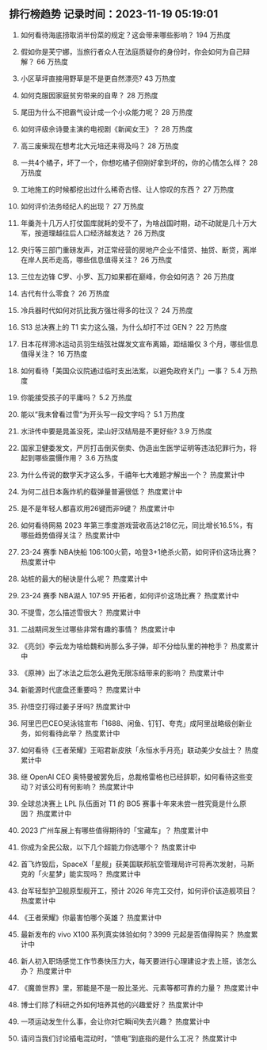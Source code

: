 
## 排行榜趋势 记录时间：2023-11-19 05:19:01
  
  1. 如何看待海底捞取消半份菜的规定？这会带来哪些影响？ 194 万热度
    
  2. 假如你是芙宁娜，当旅行者众人在法庭质疑你的身份时，你会如何为自己辩解？ 66 万热度
    
  3. 小区草坪直接用野草是不是更自然漂亮? 43 万热度
    
  4. 如何克服因家庭贫穷带来的自卑？ 28 万热度
    
  5. 尾田为什么不把霸气设计成一个小众能力呢？ 28 万热度
    
  6. 如何评级佘诗曼主演的电视剧《新闻女王》？ 28 万热度
    
  7. 高三废柴现在想考北大元培还来得及吗？ 28 万热度
    
  8. 一共4个橘子，坏了一个，你想吃橘子但刚好拿到坏的，你的心情怎么样？ 28 万热度
    
  9. 工地施工的时候都挖出过什么稀奇古怪、让人惊叹的东西？ 27 万热度
    
  10. 如何评价法务经纪人的出现？ 27 万热度
    
  11. 年羹尧十几万人打仗国库就耗的受不了，为啥战国时期，动不动就是几十万大军，按道理越往后人口经济越发达？ 26 万热度
    
  12. 央行等三部门重磅发声，对正常经营的房地产企业不惜贷、抽贷、断贷，离岸在岸人民币走高，哪些信息值得关注？ 26 万热度
    
  13. 三位左边锋 C罗、小罗、瓦刀如果都在巅峰，你会如何选？ 26 万热度
    
  14. 古代有什么零食？ 26 万热度
    
  15. 冷兵器时代如何对抗比我方强壮得多的壮汉？ 24 万热度
    
  16. S13 总决赛上的 T1 实力这么强，为什么却打不过 GEN？ 22 万热度
    
  17. 日本花样滑冰运动员羽生结弦社媒发文宣布离婚，距结婚仅 3 个月，哪些信息值得关注？ 16 万热度
    
  18. 如何看待「美国众议院通过临时支出法案，以避免政府关门」一事？ 5.4 万热度
    
  19. 你能接受孩子的平庸吗？ 5.2 万热度
    
  20. 能以“我未曾看过雪”为开头写一段文字吗？ 5.1 万热度
    
  21. 水浒传中要是晁盖没死，梁山好汉结局是不更好些? 3.9 万热度
    
  22. 国家卫健委发文，严厉打击倒买倒卖、伪造出生医学证明等违法犯罪行为，将起到哪些震慑作用？ 3.6 万热度
    
  23. 为什么传说的数学天才这么多，千禧年七大难题才解出一个？ 热度累计中
    
  24. 为何二战日本轰炸机的载弹量普遍很低？ 热度累计中
    
  25. 是不是年轻人都喜欢用26键而非9键？ 热度累计中
    
  26. 如何看待网易 2023 年第三季度游戏营收高达218亿元，同比增长16.5%，有哪些趋势值得关注？ 热度累计中
    
  27. 23-24 赛季 NBA快船 106:100火箭，哈登3+1绝杀火箭，如何评价这场比赛？ 热度累计中
    
  28. 站桩的最大的秘诀是什么呢？ 热度累计中
    
  29. 23-24 赛季 NBA湖人 107:95 开拓者，如何评价这场比赛？ 热度累计中
    
  30. 不提雪，怎么描述雪很大？ 热度累计中
    
  31. 二战期间发生过哪些非常有趣的事情？ 热度累计中
    
  32. 《亮剑》李云龙为啥给魏和尚那么多子弹，却不分给队里的神枪手？ 热度累计中
    
  33. 《原神》出了冰法之后怎么避免无限冻结带来的影响？ 热度累计中
    
  34. 新能源时代底盘还重要吗？ 热度累计中
    
  35. 孙悟空打得过姜子牙吗? 热度累计中
    
  36. 阿里巴巴CEO吴泳铭宣布「1688、闲鱼、钉钉、夸克」成阿里战略级创新业务，如何看待此举？ 热度累计中
    
  37. 如何看待《王者荣耀》王昭君新皮肤「永恒水手月亮」联动美少女战士？ 热度累计中
    
  38. 继 OpenAI CEO 奥特曼被罢免后，总裁格雷格也已经辞职，如何看待这些变动？对该公司有何影响？ 热度累计中
    
  39. 全球总决赛上 LPL 队伍面对 T1 的 BO5 赛事十年来未尝一胜究竟是什么原因？ 热度累计中
    
  40. 2023 广州车展上有哪些值得期待的「宝藏车」？ 热度累计中
    
  41. 你成为全民公敌，以下几个超能力你选哪个？ 热度累计中
    
  42. 首飞炸毁后，SpaceX「星舰」获美国联邦航空管理局许可将再次发射，马斯克的「火星梦」能实现吗？ 热度累计中
    
  43. 台军轻型护卫舰原型舰开工，预计 2026 年完工交付，如何评价该造舰项目？ 热度累计中
    
  44. 《王者荣耀》你最害怕哪个英雄？ 热度累计中
    
  45. 最新发布的 vivo X100 系列真实体验如何？3999 元起是否值得购买？ 热度累计中
    
  46. 新人初入职场感觉工作节奏快压力大，每天要进行心理建设才去上班，该怎么办？ 热度累计中
    
  47. 《魔兽世界》里，邪能是不是一股比圣光、元素等都可靠的力量？ 热度累计中
    
  48. 博士们除了科研之外如何培养其他的兴趣爱好？ 热度累计中
    
  49. 一项运动发生什么事，会让你对它瞬间失去兴趣？ 热度累计中
    
  50. 请问当我们讨论插电混动时，“馈电”到底指的是什么工况？ 热度累计中
    